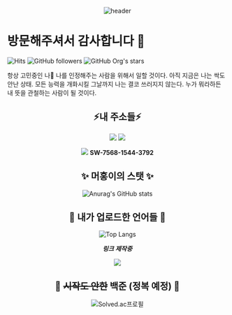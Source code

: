 <div align="center">

![header](https://capsule-render.vercel.app/api?type=wave&color=auto&height=300&section=header&text=MeoHong's%20Github&fontSize=90)
 </div>
 
# 방문해주셔서 감사합니다 👋

![Hits](https://hits.seeyoufarm.com/api/count/incr/badge.svg?url=https%3A%2F%2Fgithub.com%2FWa-Meohong%2Fhit-counter&count_bg=%23D991E9&title_bg=%23260368&icon=1001tracklists.svg&icon_color=%23F5F5F5&title=%EB%B0%A9%EB%AC%B8%EC%9E%90%EC%88%98&edge_flat=false)
![GitHub followers](https://img.shields.io/github/followers/Wa-Meohong?label=%ED%8C%94%EB%A1%9C%EC%9B%8C&logoColor=blue&style=social)
![GitHub Org's stars](https://img.shields.io/github/stars/Wa-Meohong?color=blue&logoColor=green&style=social)

항상 고민중인 나🤔 나를 인정해주는 사람을 위해서 일할 것이다. 아직 지금은 나는 싹도 안난 상태. 모든 능력을 개화시킬 그날까지
나는 결코 쓰러지지 않는다. 누가 뭐라하든 내 뜻을 관철하는 사람이 될 것이다. 

<div align="center">
  
## ⚡내 주소들⚡
 <a href="https://steamcommunity.com/profiles/76561198273400974/home/" target="_blank"><img src="https://img.shields.io/badge/Steam-000000?style=for-the-badge&logo=steam&logoColor=white"/></a>
 <a href="https://www.instagram.com/meo_h_00/" target="_blank"><img src="https://img.shields.io/badge/Instagram-E4405F?style=for-the-badge&logo=instagram&logoColor=white"/></a>
  
  <img src="https://img.shields.io/badge/Nintendo_Switch-E60012?style=for-the-badge&logo=nintendo-switch&logoColor=white"> **SW-7568-1544-3792**


## ✨ 머홍이의 스탯 ✨
![Anurag's GitHub stats](https://github-readme-stats.vercel.app/api?username=Wa-Meohong&show_icons=true&theme=dracula&locale=kr)

## 🌱 내가 업로드한 언어들 🌱
![Top Langs](https://github-readme-stats.vercel.app/api/top-langs/?username=Wa-Meohong&layout=compact)

***링크 제작중***

 <a href="https://github.com/Wa-MeoHong/CDP_Human_tracking" target="_blank"><img src="https://img.shields.io/badge/Python-14354C?style=for-the-badge&logo=python&logoColor=white"/></a>

## 💬 ~~시작도 안한~~ 백준 (정복 예정) 💬
  ![Solved.ac프로필](http://mazassumnida.wtf/api/v2/generate_badge?boj=ocarinaofage)
  
  
 </div>
<!--
**Wa-MeoHong/Wa-MeoHong** is a ✨ _special_ ✨ repository because its `README.md` (this file) appears on your GitHub profile.

Here are some ideas to get you started:

- 🔭 I’m currently working on ...
- 🌱 I’m currently learning ...
- 👯 I’m looking to collaborate on ...
- 🤔 I’m looking for help with ...
- 💬 Ask me about ...
- 📫 How to reach me: ...
- 😄 Pronouns: ...
- ⚡ Fun fact: ...
-->
